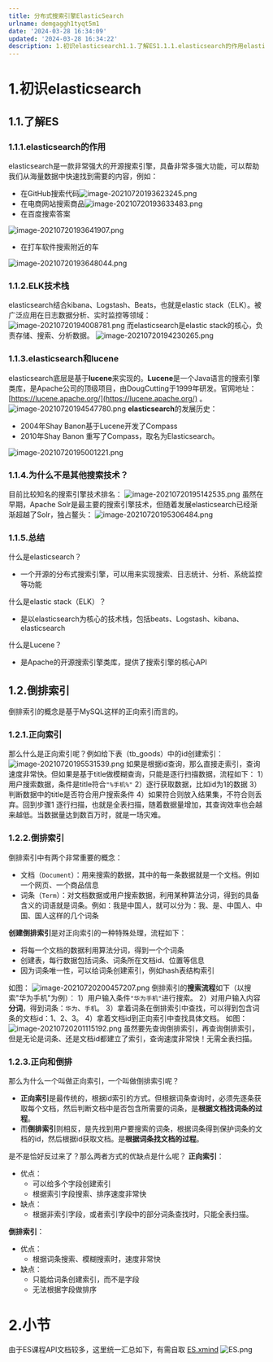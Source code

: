 ```yaml
---
title: 分布式搜索引擎ElasticSearch
urlname: demgaggh1tyqt5m1
date: '2024-03-28 16:34:09'
updated: '2024-03-28 16:34:22'
description: 1.初识elasticsearch1.1.了解ES1.1.1.elasticsearch的作用elasticsearch是一款非常强大的开源搜索引擎，具备非常多强大功能，可以帮助我们从海量数据中快速找到需要的内容，例如： 在GitHub搜索代码 在电商网站搜索商品 在百度搜索答案 在打车软件搜...
---
```

# 1.初识elasticsearch
## 1.1.了解ES
### 1.1.1.elasticsearch的作用
elasticsearch是一款非常强大的开源搜索引擎，具备非常多强大功能，可以帮助我们从海量数据中快速找到需要的内容，例如：

-  在GitHub搜索代码![image-20210720193623245.png](https://cdn.nlark.com/yuque/0/2023/png/1169676/1678876458115-c3b76c96-a938-4777-a2a6-d42bc055746d.png?x-oss-process=image%2Fwatermark%2Ctype_d3F5LW1pY3JvaGVp%2Csize_26%2Ctext_5rK554K45bCP5rOi%2Ccolor_FFFFFF%2Cshadow_50%2Ct_80%2Cg_se%2Cx_10%2Cy_10#averageHue=%23fbfbfa&clientId=u47f4ab86-b781-4&from=paste&id=u9eefcbff&originHeight=304&originWidth=923&originalType=binary&ratio=1.5&rotation=0&showTitle=false&size=99928&status=done&style=none&taskId=ude87f114-d5d1-4d22-a244-c88ce29e62d&title=)
-  在电商网站搜索商品![image-20210720193633483.png](https://cdn.nlark.com/yuque/0/2023/png/1169676/1678876462098-5a726e3f-547b-48f5-ac16-920583c52fc3.png?x-oss-process=image%2Fwatermark%2Ctype_d3F5LW1pY3JvaGVp%2Csize_25%2Ctext_5rK554K45bCP5rOi%2Ccolor_FFFFFF%2Cshadow_50%2Ct_80%2Cg_se%2Cx_10%2Cy_10#averageHue=%23e1cabb&clientId=u47f4ab86-b781-4&from=paste&id=u5017fb83&originHeight=401&originWidth=892&originalType=binary&ratio=1.5&rotation=0&showTitle=false&size=191724&status=done&style=none&taskId=u5457572f-64e4-48d8-b515-38e782a798b&title=)
-  在百度搜索答案

![image-20210720193641907.png](https://cdn.nlark.com/yuque/0/2023/png/1169676/1678876465350-50d17aa4-0255-48e3-9b2d-8a0a482d21fc.png?x-oss-process=image%2Fwatermark%2Ctype_d3F5LW1pY3JvaGVp%2Csize_20%2Ctext_5rK554K45bCP5rOi%2Ccolor_FFFFFF%2Cshadow_50%2Ct_80%2Cg_se%2Cx_10%2Cy_10#averageHue=%23fbfaf9&clientId=u47f4ab86-b781-4&from=paste&id=ue0d5ec63&originHeight=377&originWidth=701&originalType=binary&ratio=1.5&rotation=0&showTitle=false&size=138833&status=done&style=none&taskId=u45116eab-5789-4a9c-840b-6df6a0b22f4&title=)

-  在打车软件搜索附近的车

![image-20210720193648044.png](https://cdn.nlark.com/yuque/0/2023/png/1169676/1678876468265-369ab529-1d33-4f18-9e75-2a3dea1dc4f0.png?x-oss-process=image%2Fwatermark%2Ctype_d3F5LW1pY3JvaGVp%2Csize_13%2Ctext_5rK554K45bCP5rOi%2Ccolor_FFFFFF%2Cshadow_50%2Ct_80%2Cg_se%2Cx_10%2Cy_10#averageHue=%2358b8a3&clientId=u47f4ab86-b781-4&from=paste&id=u368ff47f&originHeight=502&originWidth=295&originalType=binary&ratio=1.5&rotation=0&showTitle=false&size=94375&status=done&style=none&taskId=u27c8bc80-1224-4356-8fe3-23c97bf4df6&title=)
### 1.1.2.ELK技术栈
elasticsearch结合kibana、Logstash、Beats，也就是elastic stack（ELK）。被广泛应用在日志数据分析、实时监控等领域：
![image-20210720194008781.png](https://cdn.nlark.com/yuque/0/2023/png/1169676/1678876531167-b3ca698f-7b16-4f15-8488-f31e2c495f3a.png?x-oss-process=image%2Fwatermark%2Ctype_d3F5LW1pY3JvaGVp%2Csize_24%2Ctext_5rK554K45bCP5rOi%2Ccolor_FFFFFF%2Cshadow_50%2Ct_80%2Cg_se%2Cx_10%2Cy_10#averageHue=%23fbf9f4&clientId=u47f4ab86-b781-4&from=paste&id=u3313fee1&originHeight=474&originWidth=837&originalType=binary&ratio=1.5&rotation=0&showTitle=false&size=208398&status=done&style=none&taskId=ua7d60ccd-2b4a-46e3-a1aa-bb6cbf54bb2&title=)
而elasticsearch是elastic stack的核心，负责存储、搜索、分析数据。
![image-20210720194230265.png](https://cdn.nlark.com/yuque/0/2023/png/1169676/1678876546731-17324d93-d54e-4404-8207-a12cdeb403e4.png?x-oss-process=image%2Fwatermark%2Ctype_d3F5LW1pY3JvaGVp%2Csize_26%2Ctext_5rK554K45bCP5rOi%2Ccolor_FFFFFF%2Cshadow_50%2Ct_80%2Cg_se%2Cx_10%2Cy_10#averageHue=%23b7decf&clientId=u47f4ab86-b781-4&from=paste&id=u004d71c5&originHeight=549&originWidth=929&originalType=binary&ratio=1.5&rotation=0&showTitle=false&size=34627&status=done&style=none&taskId=u27fa42f7-1413-4853-aa51-daf73bad783&title=)
### 1.1.3.elasticsearch和lucene
elasticsearch底层是基于**lucene**来实现的。**Lucene**是一个Java语言的搜索引擎类库，是Apache公司的顶级项目，由DougCutting于1999年研发。官网地址：[https://lucene.apache.org/](https://lucene.apache.org/) 。
![image-20210720194547780.png](https://cdn.nlark.com/yuque/0/2023/png/1169676/1678876582562-e61a3a05-5264-4d6e-9365-370d2577dd72.png?x-oss-process=image%2Fwatermark%2Ctype_d3F5LW1pY3JvaGVp%2Csize_41%2Ctext_5rK554K45bCP5rOi%2Ccolor_FFFFFF%2Cshadow_50%2Ct_80%2Cg_se%2Cx_10%2Cy_10#averageHue=%23efebe9&clientId=u47f4ab86-b781-4&from=paste&height=415&id=u4b7000b0&originHeight=622&originWidth=1446&originalType=binary&ratio=1.5&rotation=0&showTitle=false&size=277625&status=done&style=none&taskId=u63146e4d-6d80-46f9-a5fb-d3c148e89aa&title=&width=964)
**elasticsearch**的发展历史：

- 2004年Shay Banon基于Lucene开发了Compass
- 2010年Shay Banon 重写了Compass，取名为Elasticsearch。

![image-20210720195001221.png](https://cdn.nlark.com/yuque/0/2023/png/1169676/1678876596321-cf5d35c5-8a43-43dd-881a-68ca062bea12.png?x-oss-process=image%2Fwatermark%2Ctype_d3F5LW1pY3JvaGVp%2Csize_40%2Ctext_5rK554K45bCP5rOi%2Ccolor_FFFFFF%2Cshadow_50%2Ct_80%2Cg_se%2Cx_10%2Cy_10#averageHue=%23f3efeb&clientId=u47f4ab86-b781-4&from=paste&height=375&id=u427868f6&originHeight=562&originWidth=1420&originalType=binary&ratio=1.5&rotation=0&showTitle=false&size=209517&status=done&style=none&taskId=u633134c0-2b83-4d1c-8f9a-f8835600919&title=&width=946.6666666666666)
### 1.1.4.为什么不是其他搜索技术？
目前比较知名的搜索引擎技术排名：
![image-20210720195142535.png](https://cdn.nlark.com/yuque/0/2023/png/1169676/1678876612996-62c278f1-600b-4a72-a464-4b1626bdaae4.png?x-oss-process=image%2Fwatermark%2Ctype_d3F5LW1pY3JvaGVp%2Csize_20%2Ctext_5rK554K45bCP5rOi%2Ccolor_FFFFFF%2Cshadow_50%2Ct_80%2Cg_se%2Cx_10%2Cy_10#averageHue=%23f3f1f1&clientId=u47f4ab86-b781-4&from=paste&id=uaae657d4&originHeight=342&originWidth=690&originalType=binary&ratio=1.5&rotation=0&showTitle=false&size=109034&status=done&style=none&taskId=u65da1941-32e1-476d-947e-60b57c377d6&title=)
虽然在早期，Apache Solr是最主要的搜索引擎技术，但随着发展elasticsearch已经渐渐超越了Solr，独占鳌头：
![image-20210720195306484.png](https://cdn.nlark.com/yuque/0/2023/png/1169676/1678876616115-6604a4cd-9db3-4f73-a5e8-92a68a03fe8c.png?x-oss-process=image%2Fwatermark%2Ctype_d3F5LW1pY3JvaGVp%2Csize_27%2Ctext_5rK554K45bCP5rOi%2Ccolor_FFFFFF%2Cshadow_50%2Ct_80%2Cg_se%2Cx_10%2Cy_10#averageHue=%23fcfcfc&clientId=u47f4ab86-b781-4&from=paste&id=u4f56c927&originHeight=583&originWidth=951&originalType=binary&ratio=1.5&rotation=0&showTitle=false&size=78525&status=done&style=none&taskId=u5c8253d3-6a7c-4b44-a316-bfab64db370&title=)
### 1.1.5.总结
什么是elasticsearch？

- 一个开源的分布式搜索引擎，可以用来实现搜索、日志统计、分析、系统监控等功能

什么是elastic stack（ELK）？

- 是以elasticsearch为核心的技术栈，包括beats、Logstash、kibana、elasticsearch

什么是Lucene？

- 是Apache的开源搜索引擎类库，提供了搜索引擎的核心API
## 1.2.倒排索引
倒排索引的概念是基于MySQL这样的正向索引而言的。
### 1.2.1.正向索引
那么什么是正向索引呢？例如给下表（tb_goods）中的id创建索引：
![image-20210720195531539.png](https://cdn.nlark.com/yuque/0/2023/png/1169676/1678876643943-73e14a2c-8aeb-499d-a5a1-686eb933f17e.png?x-oss-process=image%2Fwatermark%2Ctype_d3F5LW1pY3JvaGVp%2Csize_41%2Ctext_5rK554K45bCP5rOi%2Ccolor_FFFFFF%2Cshadow_50%2Ct_80%2Cg_se%2Cx_10%2Cy_10#averageHue=%23f2eaea&clientId=u47f4ab86-b781-4&from=paste&height=419&id=u4da7bcdc&originHeight=629&originWidth=1428&originalType=binary&ratio=1.5&rotation=0&showTitle=false&size=79054&status=done&style=none&taskId=u70344e8f-bcb8-4089-936c-f3b91a98a34&title=&width=952)
如果是根据id查询，那么直接走索引，查询速度非常快。但如果是基于title做模糊查询，只能是逐行扫描数据，流程如下：
1）用户搜索数据，条件是title符合`"%手机%"`
2）逐行获取数据，比如id为1的数据
3）判断数据中的title是否符合用户搜索条件
4）如果符合则放入结果集，不符合则丢弃。回到步骤1
逐行扫描，也就是全表扫描，随着数据量增加，其查询效率也会越来越低。当数据量达到数百万时，就是一场灾难。
### 1.2.2.倒排索引
倒排索引中有两个非常重要的概念：

- 文档（`Document`）：用来搜索的数据，其中的每一条数据就是一个文档。例如一个网页、一个商品信息
- 词条（`Term`）：对文档数据或用户搜索数据，利用某种算法分词，得到的具备含义的词语就是词条。例如：我是中国人，就可以分为：我、是、中国人、中国、国人这样的几个词条

**创建倒排索引**是对正向索引的一种特殊处理，流程如下：

- 将每一个文档的数据利用算法分词，得到一个个词条
- 创建表，每行数据包括词条、词条所在文档id、位置等信息
- 因为词条唯一性，可以给词条创建索引，例如hash表结构索引

如图：
![image-20210720200457207.png](https://cdn.nlark.com/yuque/0/2023/png/1169676/1678876678399-17ebff18-d817-41e5-9c01-4e10d6842d32.png?x-oss-process=image%2Fwatermark%2Ctype_d3F5LW1pY3JvaGVp%2Csize_30%2Ctext_5rK554K45bCP5rOi%2Ccolor_FFFFFF%2Cshadow_50%2Ct_80%2Cg_se%2Cx_10%2Cy_10#averageHue=%23e2d4d4&clientId=u47f4ab86-b781-4&from=paste&id=u06dd33a4&originHeight=378&originWidth=1050&originalType=binary&ratio=1.5&rotation=0&showTitle=false&size=44014&status=done&style=none&taskId=udcbd4411-44d4-4021-9ad4-20a4ee8dcd0&title=)
倒排索引的**搜索流程**如下（以搜索"华为手机"为例）：
1）用户输入条件`"华为手机"`进行搜索。
2）对用户输入内容**分词**，得到词条：`华为`、`手机`。
3）拿着词条在倒排索引中查找，可以得到包含词条的文档id：1、2、3。
4）拿着文档id到正向索引中查找具体文档。
如图：
![image-20210720201115192.png](https://cdn.nlark.com/yuque/0/2023/png/1169676/1678876691933-c555feb0-1a68-4f72-bc07-41a52346d63e.png?x-oss-process=image%2Fwatermark%2Ctype_d3F5LW1pY3JvaGVp%2Csize_33%2Ctext_5rK554K45bCP5rOi%2Ccolor_FFFFFF%2Cshadow_50%2Ct_80%2Cg_se%2Cx_10%2Cy_10#averageHue=%23eee3e2&clientId=u47f4ab86-b781-4&from=paste&id=u577e2cc7&originHeight=701&originWidth=1158&originalType=binary&ratio=1.5&rotation=0&showTitle=false&size=93376&status=done&style=none&taskId=u4d0d6b0b-4a00-4a02-8771-755cf58917f&title=)
虽然要先查询倒排索引，再查询倒排索引，但是无论是词条、还是文档id都建立了索引，查询速度非常快！无需全表扫描。
### 1.2.3.正向和倒排
那么为什么一个叫做正向索引，一个叫做倒排索引呢？

-  **正向索引**是最传统的，根据id索引的方式。但根据词条查询时，必须先逐条获取每个文档，然后判断文档中是否包含所需要的词条，是**根据文档找词条的过程**。 
-  而**倒排索引**则相反，是先找到用户要搜索的词条，根据词条得到保护词条的文档的id，然后根据id获取文档。是**根据词条找文档的过程**。 

是不是恰好反过来了？那么两者方式的优缺点是什么呢？
**正向索引**：

- 优点： 
   - 可以给多个字段创建索引
   - 根据索引字段搜索、排序速度非常快
- 缺点： 
   - 根据非索引字段，或者索引字段中的部分词条查找时，只能全表扫描。

**倒排索引**：

- 优点： 
   - 根据词条搜索、模糊搜索时，速度非常快
- 缺点： 
   - 只能给词条创建索引，而不是字段
   - 无法根据字段做排序
# 2.小节
由于ES课程API文档较多，这里统一汇总如下，有需自取
[ES.xmind](https://www.yuque.com/attachments/yuque/0/2024/xmind/29688613/1711614851119-64c5333d-53f6-4535-8155-aabe04890369.xmind)
![ES.png](https://cdn.nlark.com/yuque/0/2023/png/1169676/1679042165726-a8fa88dd-0367-4521-a420-2c7a26b44ff6.png?x-oss-process=image%2Fwatermark%2Ctype_d3F5LW1pY3JvaGVp%2Csize_116%2Ctext_5rK554K45bCP5rOi%2Ccolor_FFFFFF%2Cshadow_50%2Ct_80%2Cg_se%2Cx_10%2Cy_10#clientId=u71f04b18-1f15-4&from=ui&id=u50a910e1&originHeight=24038&originWidth=4076&originalType=binary&ratio=1.5&rotation=0&showTitle=false&size=5894012&status=done&style=none&taskId=udeb25cb2-3f1d-488a-ae75-e98b12d6db2&title=)
